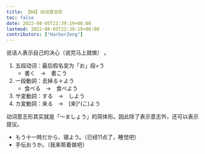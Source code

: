 ```yaml
---
title: 【N4】动词意志形
toc: false
date: 2022-08-05T22:39:19+08:00
lastmod: 2022-08-05T22:39:19+08:00
contributors: ["HarborZeng"]
---
```


说话人表示自己的决心（说完马上就做） 。

1. 五段动词：最后假名变为「お」段+う
   - 書く　→　書こう
2. 一段動詞：去掉る＋よう
   - 食べる　→　食べよう
3. サ変動詞：する　→　しよう
4. カ変動詞：来る　→　[来]^(こ)よう

动词意志形其实就是「～ましょう」的简体形。因此除了表示意志外，还可以表示提议。

- もう十一時だから、寝よう。（已经11点了，睡觉吧）
- 手伝おうか。（我来帮着做吧）

